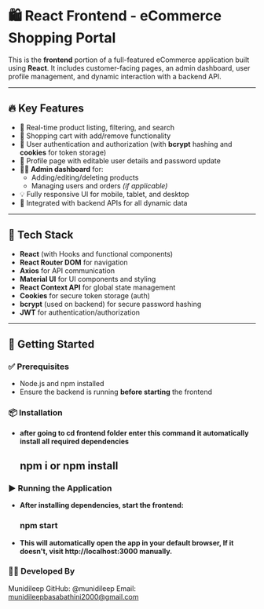 # 🛍️ React Frontend - eCommerce Shopping Portal

This is the **frontend** portion of a full-featured eCommerce application built using **React**. It includes customer-facing pages, an admin dashboard, user profile management, and dynamic interaction with a backend API.

---

## 🔥 Key Features

- 🔎 Real-time product listing, filtering, and search
- 🛒 Shopping cart with add/remove functionality
- 🔐 User authentication and authorization (with **bcrypt** hashing and **cookies** for token storage)
- 👤 Profile page with editable user details and password update
- 🧑‍💼 **Admin dashboard** for:
  - Adding/editing/deleting products
  - Managing users and orders *(if applicable)*
- 💡 Fully responsive UI for mobile, tablet, and desktop
- 🔄 Integrated with backend APIs for all dynamic data

---

## 🧰 Tech Stack

- **React** (with Hooks and functional components)
- **React Router DOM** for navigation
- **Axios** for API communication
- **Material UI** for UI components and styling
- **React Context API** for global state management
- **Cookies** for secure token storage (auth)
- **bcrypt** (used on backend) for secure password hashing
- **JWT** for authentication/authorization

---

## 🚀 Getting Started

### ✅ Prerequisites

- Node.js and npm installed
- Ensure the backend is running **before starting** the frontend

### 📦 Installation

- **after going to cd frontend folder enter this command it automatically install all required dependencies**
    ## npm i or npm install

  
### ▶️ Running the Application

- **After installing dependencies, start the frontend:**
  ### npm start

- **This will automatically open the app in your default browser, If it doesn't, visit http://localhost:3000 manually.**

### 🧑‍💻 Developed By
Munidileep
GitHub: @munidileep
Email: munidileepbasabathini2000@gmail.com

